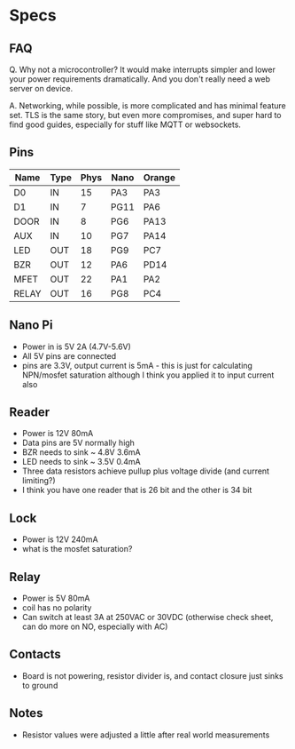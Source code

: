 # Specs

## FAQ

Q. Why not a microcontroller? It would make interrupts simpler and lower your power
requirements dramatically. And you don't really need a web server on device.

A. Networking, while possible, is more complicated and has minimal feature set.
TLS is the same story, but even more compromises, and super hard to find good
guides, especially for stuff like MQTT or websockets.

## Pins

Name  | Type | Phys | Nano | Orange
---   | ---  | ---  | ---  | ---
D0    | IN   | 15   | PA3  | PA3
D1    | IN   | 7    | PG11 | PA6
DOOR  | IN   | 8    | PG6  | PA13
AUX   | IN   | 10   | PG7  | PA14
LED   | OUT  | 18   | PG9  | PC7
BZR   | OUT  | 12   | PA6  | PD14
MFET  | OUT  | 22   | PA1  | PA2
RELAY | OUT  | 16   | PG8  | PC4

## Nano Pi

  * Power in is 5V 2A (4.7V-5.6V)
  * All 5V pins are connected
  * pins are 3.3V, output current is 5mA - this is just for calculating NPN/mosfet saturation
    although I think you applied it to input current also

## Reader

  * Power is 12V 80mA
  * Data pins are 5V normally high
  * BZR needs to sink ~ 4.8V 3.6mA
  * LED needs to sink ~ 3.5V 0.4mA
  * Three data resistors achieve pullup plus voltage divide (and current limiting?)
  * I think you have one reader that is 26 bit and the other is 34 bit

## Lock

  * Power is 12V 240mA
  * what is the mosfet saturation?

## Relay

  * Power is 5V 80mA
  * coil has no polarity
  * Can switch at least 3A at 250VAC or 30VDC
    (otherwise check sheet, can do more on NO, especially with AC)

## Contacts

  * Board is not powering, resistor divider is,
    and contact closure just sinks to ground

## Notes

  * Resistor values were adjusted a little after real world measurements
